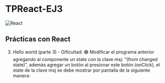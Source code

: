 # TPReact-EJ3

![React](https://diatomenterprises.com/wp-content/uploads/2022/09/reactJS_logo.jpeg)


## Prácticas con React

3. Hello world (parte 3) - Dificultad: 🟢
Modificar el programa anterior agregando al componente un state con la clave msj:
“(from changed state)”, además agregar un botón al presionar este botón (onClick),
el state de la clave msj se debe mostrar por pantalla de la siguiente manera: